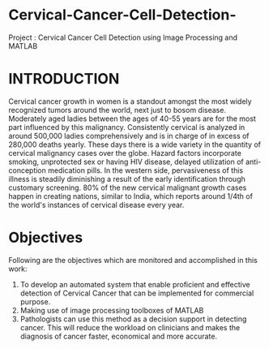 # Cervical-Cancer-Cell-Detection-
Project : Cervical Cancer Cell Detection using Image Processing and MATLAB


# INTRODUCTION 

Cervical cancer growth in women is a standout amongst the most widely recognized tumors around the world, next just to bosom disease. Moderately aged ladies between the ages of 40-55 years are for the most part influenced by this malignancy. Consistently cervical is analyzed in around 500,000 ladies comprehensively and is in charge of in excess of 280,000 deaths yearly. These days there is a wide variety in the quantity of cervical malignancy cases over the globe. Hazard factors incorporate smoking, unprotected sex or having HIV disease, delayed utilization of anti-conception medication pills. In the western side, pervasiveness of this illness is steadily diminishing a result of the early identification through customary screening. 80% of the new cervical malignant growth cases happen in creating nations, similar to India, which reports around 1/4th of the world's instances of cervical disease every year. 

# Objectives 
Following are the objectives which are monitored and accomplished in this work: 
1)	To develop an automated system that enable proficient and effective detection of Cervical Cancer that can be implemented for commercial purpose. 
2)	Making use of image processing toolboxes of MATLAB 
3)	Pathologists can use this method as a decision support in detecting cancer. This will reduce the workload on clinicians and makes the diagnosis of cancer faster, economical and more accurate. 

